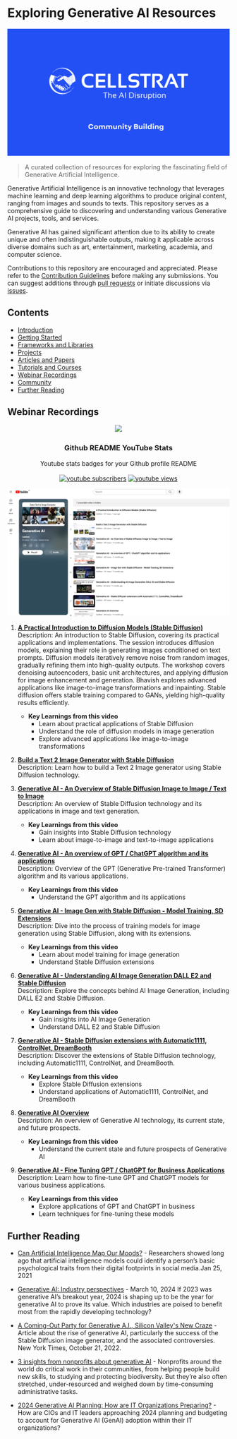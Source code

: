 # Exploring Generative AI Resources
![Cellstrat AI](/images/Celllstrat_Community.png)
> A curated collection of resources for exploring the fascinating field of Generative Artificial Intelligence.

Generative Artificial Intelligence is an innovative technology that leverages machine learning and deep learning algorithms to produce original content, ranging from images and sounds to texts. This repository serves as a comprehensive guide to discovering and understanding various Generative AI projects, tools, and services.

Generative AI has gained significant attention due to its ability to create unique and often indistinguishable outputs, making it applicable across diverse domains such as art, entertainment, marketing, academia, and computer science.

Contributions to this repository are encouraged and appreciated. Please refer to the [Contribution Guidelines](CONTRIBUTING.md) before making any submissions. You can suggest additions through [pull requests](https://github.com/CellStratAI/exploring-generative-ai-resources/pulls) or initiate discussions via [issues](https://github.com/CellStratAI/exploring-generative-ai-resources/issues).

## Contents

- [Introduction](#introduction)
- [Getting Started](#getting-started)
- [Frameworks and Libraries](#frameworks-and-libraries)
- [Projects](#projects)
- [Articles and Papers](#articles-and-papers)
- [Tutorials and Courses](#tutorials-and-courses)
- [Webinar Recordings](#video-tutorials-and-courses)
- [Community](#community)
- [Further Reading](#further-reading)

## Webinar Recordings

<p align="center">
  <img src="https://i.imgur.com/0QRyKo9.png" width="100px"/>
  <h3 align="center">Github README YouTube Stats</h3>

  <p align="center">
    Youtube stats badges for your Github profile README
    <br />
    <br />
    <a href="https://www.youtube.com/@cellstrat1056">
      <img alt="youtube subscribers" title="Subscribe to my YouTube channel" src="https://freshidea.com/jonah/youtube-api/subscribers-badge.php?label=Subscribers&style=for-the-badge&color=red&labelColor=ce4630"/></a> 
    <a href="https://www.youtube.com/channel/UCipSxT7a3rn81vGLw9lqRkg">
      <img alt="youtube views" title="YouTube views" src="https://freshidea.com/jonah/youtube-api/view-count-badge.php?label=View+Count&style=for-the-badge&color=blue&labelColor=0b689d"/></a>
</p>


![Youtube  Cellstrat AI](/images/youtube_thumbnail.png)

1. **[A Practical Introduction to Diffusion Models (Stable Diffusion)](https://www.youtube.com/watch?v=0mwgOD0RO-c&list=PLe98utiPuz-83wIzgtZUhp3ZaSM99hWpC&index=1&pp=iAQB)**  
   Description: An introduction to Stable Diffusion, covering its practical applications and implementations. The session introduces diffusion models, explaining their role in generating images conditioned on text prompts. Diffusion models iteratively remove noise from random images, gradually refining them into high-quality outputs. The workshop covers denoising autoencoders, basic unit architectures, and applying diffusion for image enhancement and generation. Bhavish explores advanced applications like image-to-image transformations and inpainting. Stable diffusion offers stable training compared to GANs, yielding high-quality results efficiently. 
   - **Key Learnings from this video** 
     - Learn about practical applications of Stable Diffusion
     - Understand the role of diffusion models in image generation
     - Explore advanced applications like image-to-image transformations

2. **[Build a Text 2 Image Generator with Stable Diffusion](https://www.youtube.com/watch?v=t1DxlR3oVxE&list=PLe98utiPuz-83wIzgtZUhp3ZaSM99hWpC&index=2&pp=iAQB)**  
   Description: Learn how to build a Text 2 Image generator using Stable Diffusion technology.

3. **[Generative AI - An Overview of Stable Diffusion Image to Image / Text to Image](https://www.youtube.com/watch?v=ngsoo4wQcZQ&list=PLe98utiPuz-83wIzgtZUhp3ZaSM99hWpC&index=3&pp=iAQB)**  
   Description: An overview of Stable Diffusion technology and its applications in image and text generation.
   - **Key Learnings from this video** 
     - Gain insights into Stable Diffusion technology
     - Learn about image-to-image and text-to-image applications

4. **[Generative AI - An overview of GPT / ChatGPT algorithm and its applications](https://www.youtube.com/watch?v=55vQrq040sU&list=PLe98utiPuz-83wIzgtZUhp3ZaSM99hWpC&index=4&pp=iAQB)**  
   Description: Overview of the GPT (Generative Pre-trained Transformer) algorithm and its various applications.
   - **Key Learnings from this video** 
     - Understand the GPT algorithm and its applications

5. **[Generative AI - Image Gen with Stable Diffusion - Model Training, SD Extensions](https://www.youtube.com/watch?v=t1DxlR3oVxE&list=PLe98utiPuz-83wIzgtZUhp3ZaSM99hWpC&index=2&pp=iAQB)**  
   Description: Dive into the process of training models for image generation using Stable Diffusion, along with its extensions.
   - **Key Learnings from this video**   
     - Learn about model training for image generation
     - Understand Stable Diffusion extensions

6. **[Generative AI - Understanding AI Image Generation DALL E2 and Stable Diffusion](https://www.youtube.com/watch?v=r_KSds3MCkY&list=PLe98utiPuz-83wIzgtZUhp3ZaSM99hWpC&index=6&pp=iAQB)**  
   Description: Explore the concepts behind AI Image Generation, including DALL E2 and Stable Diffusion.
   - **Key Learnings from this video**
     - Gain insights into AI Image Generation
     - Understand DALL E2 and Stable Diffusion

7. **[Generative AI - Stable Diffusion extensions with Automatic1111, ControlNet, DreamBooth](https://www.youtube.com/watch?v=hE40v7M3TwY&list=PLe98utiPuz-83wIzgtZUhp3ZaSM99hWpC&index=7&pp=iAQB)**  
   Description: Discover the extensions of Stable Diffusion technology, including Automatic1111, ControlNet, and DreamBooth.
   - **Key Learnings from this video**
     - Explore Stable Diffusion extensions
     - Understand applications of Automatic1111, ControlNet, and DreamBooth

8. **[Generative AI Overview](https://www.youtube.com/watch?v=XNmBY6osPp8&list=PLe98utiPuz-83wIzgtZUhp3ZaSM99hWpC&index=8&pp=iAQB)**  
   Description: An overview of Generative AI technology, its current state, and future prospects.
   - **Key Learnings from this video**
     - Understand the current state and future prospects of Generative AI

9. **[Generative AI - Fine Tuning GPT / ChatGPT for Business Applications](https://www.youtube.com/watch?v=y4h66u3KLsA&list=PLe98utiPuz-83wIzgtZUhp3ZaSM99hWpC&index=9&pp=iAQB)**  
   Description: Learn how to fine-tune GPT and ChatGPT models for various business applications.
   - **Key Learnings from this video**
     - Explore applications of GPT and ChatGPT in business
     - Learn techniques for fine-tuning these models

## Further Reading

- [Can Artificial Intelligence Map Our Moods?](https://hai.stanford.edu/news/can-artificial-intelligence-map-our-moods) - Researchers showed long ago that artificial intelligence models could identify a person’s basic psychological traits from their digital footprints in social media.Jan 25, 2021
- [Generative AI: Industry perspectives](https://www.mckinsey.com/featured-insights/themes/generative-ai-industry-perspectives) - March 10, 2024 If 2023 was generative AI’s breakout year, 2024 is shaping up to be the year for generative AI to prove its value. Which industries are poised to benefit most from the rapidly developing technology?

- [A Coming-Out Party for Generative A.I., Silicon Valley's New Craze](https://www.nytimes.com/2022/10/21/technology/generative-ai.html) - Article about the rise of generative AI, particularly the success of the Stable Diffusion image generator, and the associated controversies. New York Times, October 21, 2022.
- [3 insights from nonprofits about generative AI](https://blog.google/outreach-initiatives/google-org/google-for-nonprofits-generative-ai-report/) - Nonprofits around the world do critical work in their communities, from helping people build new skills, to studying and protecting biodiversity. But they’re also often stretched, under-resourced and weighed down by time-consuming administrative tasks.

- [2024 Generative AI Planning: How are IT Organizations Preparing?](https://www.gartner.com/peer-community/oneminuteinsights/2024-generative-ai-planning-how-it-organizations-preparing-zxm) - How are CIOs and IT leaders approaching 2024 planning and budgeting to account for Generative AI (GenAI) adoption within their IT organizations?

